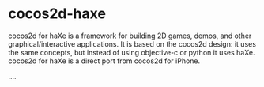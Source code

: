 cocos2d-haxe
============

cocos2d for haXe is a framework for building 2D games, demos, and other graphical/interactive applications. It is based on the cocos2d design: it uses the same concepts, but instead of using objective-c or python it uses haXe. cocos2d for haXe is a direct port from cocos2d for iPhone.

....